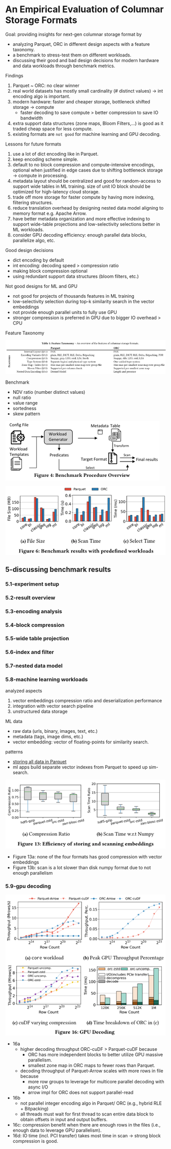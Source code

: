 # An Empirical Evaluation of Columnar Storage Formats

Goal: providing insights for next-gen columnar storage format by 
- analyzing Parquet, ORC in different design aspects with a feature taxonomy.
- a benchmark to stress-test them on different workloads.
- discussing their good and bad design decisions for modern hardware and data workloads through benchmark metrics.


Findings
1. Parquet ~ ORC: no clear winner
2. real world datasets has mostly small cardinality (# distinct values)
    -> int encoding algo is important.
3. modern hardware: faster and cheaper storage, bottleneck shifted storage -> compute
   - faster decoding to save compute > better compression to save IO bandwidth
4. extra support data structures (zone maps, Bloom Filters,...) is good as it traded
cheap space for less compute.
5. existing formats are `not good` for machine learning and GPU decoding.

Lessons for future formats
1. use a lot of dict encoding like in Parquet.
2. keep encoding scheme simple.
3. default to no block compression and compute-intensive encodings, optional when justified in edge cases due to shifting bottleneck storage -> compute in processing.
4. metadata layout should be centralized and good for random-access to support
wide tables in ML training. size of unit IO block should be optimized for 
high-latency cloud storage.
5. trade off more storage for faster compute by having more indexing, filtering structures.
6. reduce translation overhead by designing nested data model aligning to memory format e.g. Apache Arrow.
7. have better metadata organization and more effective indexing to support wide-table
projections and low-selectivity selections better in ML workloads.
8. consider GPU decoding efficiency: enough parallel data blocks, parallelize algo, etc.

Good design decisions
- dict encoding by default
- int encoding: decoding speed > compression ratio
- making block compression optional
- using redundant support data structures (bloom filters, etc.)


Not good designs for ML and GPU
- not good for projects of thousands features in ML training
- low-selectivity selection during top-k similarity search in the vector embeddings
- not provide enough parallel units to fully use GPU
- stronger compression is preferred in GPU due to bigger IO overhead > CPU


Feature Taxonomy

![img.png](columnar_feature_taxonomy.png)

Benchmark 
- NDV ratio (number distinct values)
- null ratio
- value range
- sortedness
- skew pattern

![img.png](columnar_benchmark.png)

![img.png](columnar_benchmark_result.png)

## 5-discussing benchmark results 

### 5.1-experiment setup
### 5.2-result overview
### 5.3-encoding analysis
### 5.4-block compression
### 5.5-wide table projection
### 5.6-index and filter
### 5.7-nested data model

### 5.8-machine learning workloads

analyzed aspects
1. vector embeddings compression ratio and deserialization performance
2. integration with vector search pipeline
3. unstructured data storage

ML data
- raw data (urls, binary, images, text, etc.)
- metadata (tags, image dims, etc.)
- vector embedding: vector of floating-points for similarity search.

patterns
- [storing all data in Parquet](https://huggingface.co/docs/datasets-server/quick_start#access-parquet-files)
- ml apps build separate vector indexes from Parquet to speed up sim-search.


![img.png](columnar_embedding_efficiency.png)
- Figure 13a: none of the four formats has good compression with vector embeddings
- Figure 13b: scan is a lot slower than disk numpy format due to not enough parallelism

### 5.9-gpu decoding

![img.png](columnar_gpu_decoding.png)
- 16a
  - higher decoding throughput ORC-cuDF > Parquet-cuDF because 
    - ORC has more independent blocks to better utilize GPU massive parallelism.
    - smallest zone map in ORC maps to fewer rows than Parquet.
  - decoding throughput of Parquet-Arrow scales with more rows in file because
    - more row groups to leverage for multicore parallel decoding with async I/O
    - arrow impl for ORC does not support parallel-read
- 16b
  - not parallel integer encoding algo in Parquet/ ORC (e.g., hybrid RLE + Bitpacking)
  - all threads must wait for first thread to scan entire data block to obtain offsets in input and output buffers.
- 16c: compression benefit when there are enough rows in the files (i.e., enough data to leverage GPU parallelism).
- 16d: IO time (incl. PCI transfer) takes most time in scan -> strong block compression is good.





